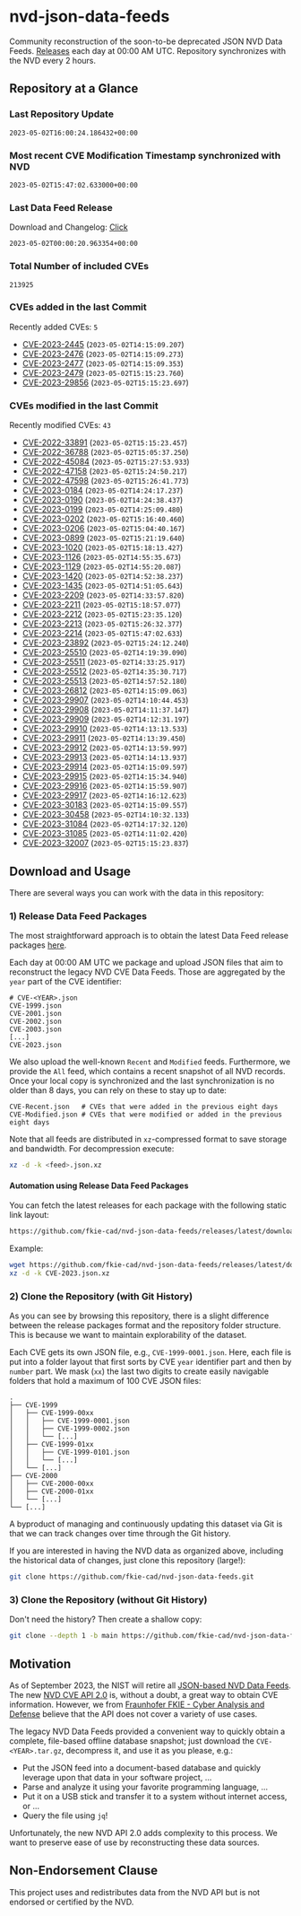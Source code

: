 # nvd-json-data-feeds

Community reconstruction of the soon-to-be deprecated JSON NVD Data Feeds. 
[Releases](releases/latest) each day at 00:00 AM UTC.
Repository synchronizes with the NVD every 2 hours.

## Repository at a Glance

### Last Repository Update

```plain
2023-05-02T16:00:24.186432+00:00
```

### Most recent CVE Modification Timestamp synchronized with NVD

```plain
2023-05-02T15:47:02.633000+00:00
```

### Last Data Feed Release

Download and Changelog: [Click](releases/latest)

```plain
2023-05-02T00:00:20.963354+00:00
```

### Total Number of included CVEs

```plain
213925
```

### CVEs added in the last Commit

Recently added CVEs: `5`

* [CVE-2023-2445](CVE-2023/CVE-2023-24xx/CVE-2023-2445.json) (`2023-05-02T14:15:09.207`)
* [CVE-2023-2476](CVE-2023/CVE-2023-24xx/CVE-2023-2476.json) (`2023-05-02T14:15:09.273`)
* [CVE-2023-2477](CVE-2023/CVE-2023-24xx/CVE-2023-2477.json) (`2023-05-02T14:15:09.353`)
* [CVE-2023-2479](CVE-2023/CVE-2023-24xx/CVE-2023-2479.json) (`2023-05-02T15:15:23.760`)
* [CVE-2023-29856](CVE-2023/CVE-2023-298xx/CVE-2023-29856.json) (`2023-05-02T15:15:23.697`)


### CVEs modified in the last Commit

Recently modified CVEs: `43`

* [CVE-2022-33891](CVE-2022/CVE-2022-338xx/CVE-2022-33891.json) (`2023-05-02T15:15:23.457`)
* [CVE-2022-36788](CVE-2022/CVE-2022-367xx/CVE-2022-36788.json) (`2023-05-02T15:05:37.250`)
* [CVE-2022-45084](CVE-2022/CVE-2022-450xx/CVE-2022-45084.json) (`2023-05-02T15:27:53.933`)
* [CVE-2022-47158](CVE-2022/CVE-2022-471xx/CVE-2022-47158.json) (`2023-05-02T15:24:50.217`)
* [CVE-2022-47598](CVE-2022/CVE-2022-475xx/CVE-2022-47598.json) (`2023-05-02T15:26:41.773`)
* [CVE-2023-0184](CVE-2023/CVE-2023-01xx/CVE-2023-0184.json) (`2023-05-02T14:24:17.237`)
* [CVE-2023-0190](CVE-2023/CVE-2023-01xx/CVE-2023-0190.json) (`2023-05-02T14:24:38.437`)
* [CVE-2023-0199](CVE-2023/CVE-2023-01xx/CVE-2023-0199.json) (`2023-05-02T14:25:09.480`)
* [CVE-2023-0202](CVE-2023/CVE-2023-02xx/CVE-2023-0202.json) (`2023-05-02T15:16:40.460`)
* [CVE-2023-0206](CVE-2023/CVE-2023-02xx/CVE-2023-0206.json) (`2023-05-02T15:04:40.167`)
* [CVE-2023-0899](CVE-2023/CVE-2023-08xx/CVE-2023-0899.json) (`2023-05-02T15:21:19.640`)
* [CVE-2023-1020](CVE-2023/CVE-2023-10xx/CVE-2023-1020.json) (`2023-05-02T15:18:13.427`)
* [CVE-2023-1126](CVE-2023/CVE-2023-11xx/CVE-2023-1126.json) (`2023-05-02T14:55:35.673`)
* [CVE-2023-1129](CVE-2023/CVE-2023-11xx/CVE-2023-1129.json) (`2023-05-02T14:55:20.087`)
* [CVE-2023-1420](CVE-2023/CVE-2023-14xx/CVE-2023-1420.json) (`2023-05-02T14:52:38.237`)
* [CVE-2023-1435](CVE-2023/CVE-2023-14xx/CVE-2023-1435.json) (`2023-05-02T14:51:05.643`)
* [CVE-2023-2209](CVE-2023/CVE-2023-22xx/CVE-2023-2209.json) (`2023-05-02T14:33:57.820`)
* [CVE-2023-2211](CVE-2023/CVE-2023-22xx/CVE-2023-2211.json) (`2023-05-02T15:18:57.077`)
* [CVE-2023-2212](CVE-2023/CVE-2023-22xx/CVE-2023-2212.json) (`2023-05-02T15:23:35.120`)
* [CVE-2023-2213](CVE-2023/CVE-2023-22xx/CVE-2023-2213.json) (`2023-05-02T15:26:32.377`)
* [CVE-2023-2214](CVE-2023/CVE-2023-22xx/CVE-2023-2214.json) (`2023-05-02T15:47:02.633`)
* [CVE-2023-23892](CVE-2023/CVE-2023-238xx/CVE-2023-23892.json) (`2023-05-02T15:24:12.240`)
* [CVE-2023-25510](CVE-2023/CVE-2023-255xx/CVE-2023-25510.json) (`2023-05-02T14:19:39.090`)
* [CVE-2023-25511](CVE-2023/CVE-2023-255xx/CVE-2023-25511.json) (`2023-05-02T14:33:25.917`)
* [CVE-2023-25512](CVE-2023/CVE-2023-255xx/CVE-2023-25512.json) (`2023-05-02T14:35:30.717`)
* [CVE-2023-25513](CVE-2023/CVE-2023-255xx/CVE-2023-25513.json) (`2023-05-02T14:57:52.180`)
* [CVE-2023-26812](CVE-2023/CVE-2023-268xx/CVE-2023-26812.json) (`2023-05-02T14:15:09.063`)
* [CVE-2023-29907](CVE-2023/CVE-2023-299xx/CVE-2023-29907.json) (`2023-05-02T14:10:44.453`)
* [CVE-2023-29908](CVE-2023/CVE-2023-299xx/CVE-2023-29908.json) (`2023-05-02T14:11:37.147`)
* [CVE-2023-29909](CVE-2023/CVE-2023-299xx/CVE-2023-29909.json) (`2023-05-02T14:12:31.197`)
* [CVE-2023-29910](CVE-2023/CVE-2023-299xx/CVE-2023-29910.json) (`2023-05-02T14:13:13.533`)
* [CVE-2023-29911](CVE-2023/CVE-2023-299xx/CVE-2023-29911.json) (`2023-05-02T14:13:39.450`)
* [CVE-2023-29912](CVE-2023/CVE-2023-299xx/CVE-2023-29912.json) (`2023-05-02T14:13:59.997`)
* [CVE-2023-29913](CVE-2023/CVE-2023-299xx/CVE-2023-29913.json) (`2023-05-02T14:14:13.937`)
* [CVE-2023-29914](CVE-2023/CVE-2023-299xx/CVE-2023-29914.json) (`2023-05-02T14:15:09.597`)
* [CVE-2023-29915](CVE-2023/CVE-2023-299xx/CVE-2023-29915.json) (`2023-05-02T14:15:34.940`)
* [CVE-2023-29916](CVE-2023/CVE-2023-299xx/CVE-2023-29916.json) (`2023-05-02T14:15:59.907`)
* [CVE-2023-29917](CVE-2023/CVE-2023-299xx/CVE-2023-29917.json) (`2023-05-02T14:16:12.623`)
* [CVE-2023-30183](CVE-2023/CVE-2023-301xx/CVE-2023-30183.json) (`2023-05-02T14:15:09.557`)
* [CVE-2023-30458](CVE-2023/CVE-2023-304xx/CVE-2023-30458.json) (`2023-05-02T14:10:32.133`)
* [CVE-2023-31084](CVE-2023/CVE-2023-310xx/CVE-2023-31084.json) (`2023-05-02T14:17:32.120`)
* [CVE-2023-31085](CVE-2023/CVE-2023-310xx/CVE-2023-31085.json) (`2023-05-02T14:11:02.420`)
* [CVE-2023-32007](CVE-2023/CVE-2023-320xx/CVE-2023-32007.json) (`2023-05-02T15:15:23.837`)


## Download and Usage

There are several ways you can work with the data in this repository:

### 1) Release Data Feed Packages

The most straightforward approach is to obtain the latest Data Feed release packages [here](releases/latest).

Each day at 00:00 AM UTC we package and upload JSON files that aim to reconstruct the legacy NVD CVE Data Feeds.
Those are aggregated by the `year` part of the CVE identifier:

```
# CVE-<YEAR>.json
CVE-1999.json
CVE-2001.json
CVE-2002.json
CVE-2003.json
[...]
CVE-2023.json
```

We also upload the well-known `Recent` and `Modified` feeds.
Furthermore, we provide the `All` feed, which contains a recent snapshot of all NVD records.
Once your local copy is synchronized and the last synchronization is no older than 8 days, you can rely on these to stay up to date:

```plain
CVE-Recent.json   # CVEs that were added in the previous eight days
CVE-Modified.json # CVEs that were modified or added in the previous eight days
```

Note that all feeds are distributed in `xz`-compressed format to save storage and bandwidth.
For decompression execute:

```sh
xz -d -k <feed>.json.xz
```


#### Automation using Release Data Feed Packages

You can fetch the latest releases for each package with the following static link layout:

```sh
https://github.com/fkie-cad/nvd-json-data-feeds/releases/latest/download/CVE-<YEAR>.json.xz
```

Example:

```sh
wget https://github.com/fkie-cad/nvd-json-data-feeds/releases/latest/download/CVE-2023.json.xz
xz -d -k CVE-2023.json.xz
```

### 2) Clone the Repository (with Git History)

As you can see by browsing this repository, there is a slight difference between the release packages format and the repository folder structure.
This is because we want to maintain explorability of the dataset.

Each CVE gets its own JSON file, e.g., `CVE-1999-0001.json`.
Here, each file is put into a folder layout that first sorts by CVE `year` identifier part and then by `number` part.
We mask (`xx`) the last two digits to create easily navigable folders that hold a maximum of 100 CVE JSON files:

```plain
.
├── CVE-1999
│   ├── CVE-1999-00xx
│   │   ├── CVE-1999-0001.json
│   │   ├── CVE-1999-0002.json
│   │   └── [...]
│   ├── CVE-1999-01xx
│   │   ├── CVE-1999-0101.json
│   │   └── [...]
│   └── [...]
├── CVE-2000
│   ├── CVE-2000-00xx
│   ├── CVE-2000-01xx
│   └── [...]
└── [...]
```

A byproduct of managing and continuously updating this dataset via Git is that we can track changes over time through the Git history.

If you are interested in having the NVD data as organized above, including the historical data of changes, just clone this repository (large!):

```sh
git clone https://github.com/fkie-cad/nvd-json-data-feeds.git
```

### 3) Clone the Repository (without Git History)

Don't need the history? Then create a shallow copy:

```sh
git clone --depth 1 -b main https://github.com/fkie-cad/nvd-json-data-feeds.git
```

## Motivation

As of September 2023, the NIST will retire all [JSON-based NVD Data Feeds](https://nvd.nist.gov/vuln/data-feeds#divRetirementBanner-1).
The new [NVD CVE API 2.0](https://nvd.nist.gov/developers/vulnerabilities) is, without a doubt, a great way to obtain CVE information.
However, we from [Fraunhofer FKIE - Cyber Analysis and Defense](https://www.fkie.fraunhofer.de/en/departments/cad.html) believe that the API does not cover a variety of use cases.

The legacy NVD Data Feeds provided a convenient way to quickly obtain a complete, file-based offline database snapshot; just download the `CVE-<YEAR>.tar.gz`, decompress it, and use it as you please, e.g.:

* Put the JSON feed into a document-based database and quickly leverage upon that data in your software project, ...
* Parse and analyze it using your favorite programming language, ...
* Put it on a USB stick and transfer it to a system without internet access, or ...
* Query the file using `jq`!

Unfortunately, the new NVD API 2.0 adds complexity to this process.
We want to preserve ease of use by reconstructing these data sources.

## Non-Endorsement Clause

This project uses and redistributes data from the NVD API but is not endorsed or certified by the NVD.